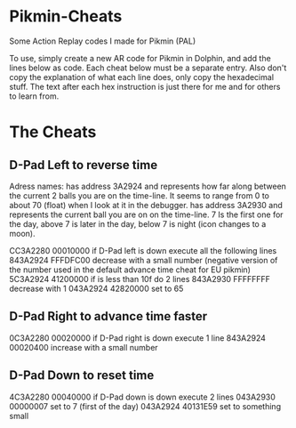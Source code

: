 # Pikmin-Cheats

Some Action Replay codes I made for Pikmin (PAL)

To use, simply create a new AR code for Pikmin in Dolphin, and add the lines below as code.
Each cheat below must be a separate entry.
Also don't copy the explanation of what each line does, only copy the hexadecimal stuff.
The text after each hex instruction is just there for me and for others to learn from.

# The Cheats

## D-Pad Left to reverse time

Adress names:
    <between balls> has address 3A2924 and represents how far along between the current 2 balls you are on the time-line. It seems to range from 0 to about 70 (float) when I look at it in the debugger.
    <ball number> has address 3A2930 and represents the current ball you are on on the time-line. 7 Is the first one for the day, above 7 is later in the day, below 7 is night (icon changes to a moon).

CC3A2280 00010000       if D-Pad left is down execute all the following lines
843A2924 FFFDFC00           decrease <between balls> with a small number (negative version of the number used in the default advance time cheat for EU pikmin)
5C3A2924 41200000           if <between balls> is less than 10f do 2 lines
843A2930 FFFFFFFF               decrease <ball number> with 1
043A2924 42820000               set <between balls> to 65


## D-Pad Right to advance time faster

0C3A2280 00020000       if D-Pad right is down execute 1 line
843A2924 00020400           increase <between balls> with a small number


## D-Pad Down to reset time

4C3A2280 00040000       if D-Pad down is down execute 2 lines
043A2930 00000007           set <ball number> to 7 (first of the day)
043A2924 40131E59           set <between balls> to something small
